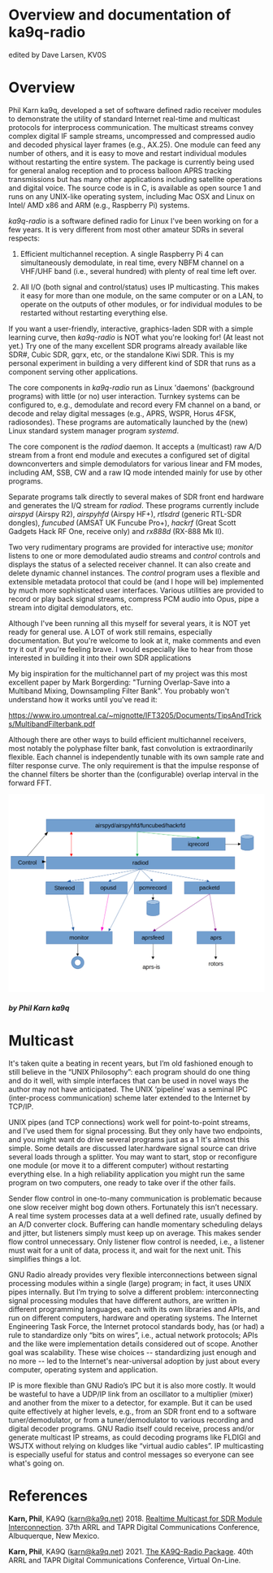
# Overview and documentation of ka9q-radio

edited by Dave Larsen, KV0S



# Overview



Phil Karn ka9q, developed a set of software defined radio receiver modules to demonstrate the utility of standard Internet real-time and multicast protocols for interprocess communication. The multicast streams convey complex digital IF sample streams, uncompressed and compressed audio and decoded physical layer frames (e.g., AX.25). One module can feed any number of others, and it is easy to move and restart individual modules without restarting the entire system. The package is currently being used for general analog reception and to process balloon APRS tracking transmissions but has many other applications including satellite operations and digital voice. The source code is in C, is available as open source 1 and runs on any UNIX-like operating system, including Mac OSX and Linux on Intel/ AMD x86 and ARM (e.g., Raspberry Pi) systems.


*ka9q-radio* is a software defined radio for Linux I've been working on for a few years. It is very different from most other amateur SDRs in several respects:

1. Efficient multichannel reception. A single Raspberry Pi 4 can simultaneously demodulate, in real time, every NBFM channel on a VHF/UHF band (i.e., several hundred) with plenty of real time left
over.

2. All I/O (both signal and control/status) uses IP multicasting. This makes it easy for more than one module, on the same computer or on a LAN, to operate on the outputs of other modules, or for
individual modules to be restarted without restarting everything else. 

If you want a user-friendly, interactive, graphics-laden SDR with a simple learning curve, then *ka9q-radio* is NOT what you're looking for! (At least not yet.) Try one of the many excellent SDR programs already available like SDR#, Cubic SDR, gqrx, etc, or the standalone Kiwi SDR.  This is my personal experiment in building a very different kind of SDR that runs as a component serving other applications.

The core components in *ka9q-radio* run as Linux 'daemons' (background programs) with little (or no) user interaction. Turnkey systems can be configured to, e.g., demodulate and record every FM channel on a band, or decode and relay digital messages (e.g., APRS, WSPR, Horus 4FSK, radiosondes). These programs are automatically launched by the (new) Linux standard system manager program *systemd*.

The core component is the *radiod* daemon. It accepts a (multicast) raw A/D stream from a front end module and executes a configured set of digital downconverters and simple demodulators for various linear and FM modes, including AM, SSB, CW and a raw IQ mode intended mainly for use by other programs.

Separate programs talk directly to several makes of SDR front end hardware and generates the I/Q stream for *radiod*. These programs currently include *airspyd* (Airspy R2), *airspyhfd* (Airspy HF+), *rtlsdrd* (generic RTL-SDR dongles), *funcubed* (AMSAT UK Funcube Pro+), *hackrf* (Great Scott Gadgets Hack RF One, receive only) and *rx888d* (RX-888 Mk II).

Two very rudimentary programs are provided for interactive use; *monitor* listens to one or more demodulated audio streams and *control* controls and displays the status of a selected receiver
channel.  It can also create and delete dynamic channel instances. The *control* program uses a flexible and extensible metadata protocol that could be (and I hope will be) implemented
by much more sophisticated user interfaces. Various utilities are provided to record or play back signal streams, compress PCM audio into Opus, pipe a stream into digital demodulators, etc.

Although I've been running all this myself for several years, it is NOT yet ready for general use. A LOT of work still remains, especially documentation. But you're welcome to look at it, make comments and even try it out if you're feeling brave. I would especially like to hear from those interested in building it into their own SDR applications

My big inspiration for the multichannel part of my project was this most excellent paper by Mark Borgerding: "Turning Overlap-Save into a Multiband Mixing, Downsampling Filter Bank". You probably won't understand how it works until you've read it:

https://www.iro.umontreal.ca/~mignotte/IFT3205/Documents/TipsAndTricks/MultibandFilterbank.pdf

Although there are other ways to build efficient multichannel receivers, most notably the polyphase filter bank, fast convolution is extraordinarily flexible. Each channel is independently tunable with its own sample rate and filter response curve. The only requirement is that the impulse response of the channel filters be shorter than the (configurable) overlap interval in the forward
FFT.

![Example flow diagram](images/ka9q-radio-image.png)

##### by Phil Karn ka9q

# Multicast

It's taken quite a beating in recent years, but I’m old fashioned enough to still believe in the “UNIX Philosophy”: each program should do one thing and do it well, with simple interfaces that can be used in novel ways the author may not have anticipated. The UNIX ‘pipeline’ was a seminal IPC (inter-process communication) scheme later extended to the Internet by TCP/IP.

UNIX pipes (and TCP connections) work well for point-to-point streams, and I’ve used them for signal processing. But they only have two endpoints, and you might want do drive several programs just as a 1 It's almost this simple. Some details are discussed later.hardware signal source can drive several loads through a splitter. You may want to start, stop or reconfigure one module (or move it to a different computer) without restarting everything else. In a high reliability application you might run the same program on two computers, one ready to take over if the other fails.

Sender flow control in one-to-many communication is problematic because one slow receiver might bog down others. Fortunately this isn’t necessary. A real time system processes data at a well defined rate, usually defined by an A/D converter clock. Buffering can handle momentary scheduling delays and jitter, but listeners simply must keep up on average. This makes sender flow control unnecessary.  Only listener flow control is needed, i.e., a listener must wait for a unit of data, process it, and wait for
the next unit. This simplifies things a lot.

GNU Radio already provides very flexible interconnections between signal processing modules within a single (large) program; in fact, it uses UNIX pipes internally. But I’m trying to solve a different problem: interconnecting signal processing modules that have different authors, are written in different programming languages, each with its own libraries and APIs, and run on different computers, hardware and operating systems. The Internet Engineering Task Force, the Internet protocol standards body, has (or had) a rule to standardize only “bits on wires”, i.e., actual network protocols; APIs and the like were implementation details considered out of scope. Another goal was scalability. These wise
choices -- standardizing just enough and no more -- led to the Internet's near-universal adoption by just about every computer, operating system and application.

IP is more flexible than GNU Radio’s IPC but it is also more costly. It would be wasteful to have a UDP/IP link from an oscillator to a multiplier (mixer) and another from the mixer to a detector, for example. But it can be used quite effectively at higher levels, e.g., from an SDR front end to a software tuner/demodulator, or from a tuner/demodulator to various recording and digital decoder programs. GNU Radio itself could receive, process and/or generate multicast IP streams, as could decoding programs like FLDIGI and WSJTX without relying on kludges like “virtual audio cables”. IP multicasting is especially useful for status and control messages so everyone can see what's going on.



# References


**Karn, Phil**, KA9Q (karn@ka9q.net) 2018. [Realtime Multicast for SDR Module Interconnection](https://tapr.org/40th-annual-arrl-and-tapr-digital-communications-conference/). 37th ARRL and TAPR Digital Communications Conference, Albuquerque, New Mexico.

**Karn, Phil**, KA9Q (karn@ka9q.net) 2021. [The KA9Q-Radio Package](https://tapr.org/37th-arrl-and-tapr-digital-communications-conference/). 40th ARRL and TAPR Digital Communications Conference, Virtual On-Line.





